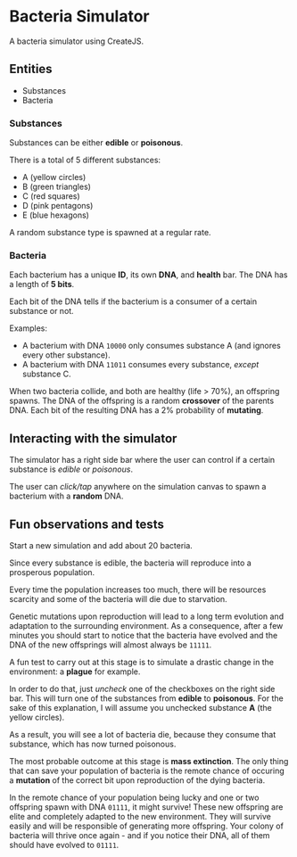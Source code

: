 # Bacteria Simulator

A bacteria simulator using CreateJS.

## Entities

- Substances
- Bacteria

### Substances

Substances can be either **edible** or **poisonous**.

There is a total of 5 different substances:

- A (yellow circles)
- B (green triangles)
- C (red squares)
- D (pink pentagons)
- E (blue hexagons)

A random substance type is spawned at a regular rate.

### Bacteria

Each bacterium has a unique **ID**, its own **DNA**, and **health** bar. The DNA has a length of **5 bits**.

Each bit of the DNA tells if the bacterium is a consumer of a certain substance or not.  

Examples:

- A bacterium with DNA `10000` only consumes substance A (and ignores every other substance).
- A bacterium with DNA `11011` consumes every substance, *except* substance C.

When two bacteria collide, and both are healthy (life > 70%), an offspring spawns. The DNA of the offspring is a random **crossover** of the parents DNA. Each bit of the resulting DNA has a 2% probability of **mutating**.

## Interacting with the simulator

The simulator has a right side bar where the user can control if a certain substance is *edible* or *poisonous*.

The user can *click/tap* anywhere on the simulation canvas to spawn a bacterium with a **random** DNA.

## Fun observations and tests

Start a new simulation and add about 20 bacteria.

Since every substance is edible, the bacteria will reproduce into a prosperous population.

Every time the population increases too much, there will be resources scarcity and some of the bacteria will die due to starvation.

Genetic mutations upon reproduction will lead to a long term evolution and adaptation to the surrounding environment. As a consequence, after a few minutes you should start to notice that the bacteria have evolved and the DNA of the new offsprings will almost always be `11111`.

A fun test to carry out at this stage is to simulate a drastic change in the environment: a **plague** for example.

In order to do that, just *uncheck* one of the checkboxes on the right side bar. This will turn one of the substances from **edible** to **poisonous**. For the sake of this explanation, I will assume you unchecked substance **A** (the yellow circles).

As a result, you will see a lot of bacteria die, because they consume that substance, which has now turned poisonous.

The most probable outcome at this stage is **mass extinction**. The only thing that can save your population of bacteria is the remote chance of occuring a **mutation** of the correct bit upon reproduction of the dying bacteria.

In the remote chance of your population being lucky and one or two offspring spawn with DNA `01111`, it might survive! These new offspring are elite and completely adapted to the new environment. They will survive easily and will be responsible of generating more offspring. Your colony of bacteria will thrive once again - and if you notice their DNA, all of them should have evolved to `01111`.
